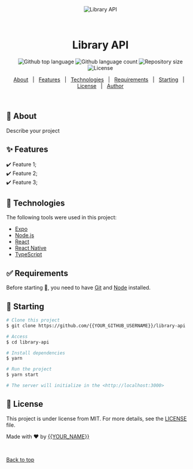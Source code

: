 <div align="center" id="top"> 
  <img src="./.github/app.gif" alt="Library API" />

  &#xa0;

  <!-- <a href="https://libraryapi.netlify.app">Demo</a> -->
</div>

<h1 align="center">Library API</h1>

<p align="center">
  <img alt="Github top language" src="https://img.shields.io/github/languages/top/{{YOUR_GITHUB_USERNAME}}/library-api?color=56BEB8">

  <img alt="Github language count" src="https://img.shields.io/github/languages/count/{{YOUR_GITHUB_USERNAME}}/library-api?color=56BEB8">

  <img alt="Repository size" src="https://img.shields.io/github/repo-size/{{YOUR_GITHUB_USERNAME}}/library-api?color=56BEB8">

  <img alt="License" src="https://img.shields.io/github/license/{{YOUR_GITHUB_USERNAME}}/library-api?color=56BEB8">

  <!-- <img alt="Github issues" src="https://img.shields.io/github/issues/{{YOUR_GITHUB_USERNAME}}/library-api?color=56BEB8" /> -->

  <!-- <img alt="Github forks" src="https://img.shields.io/github/forks/{{YOUR_GITHUB_USERNAME}}/library-api?color=56BEB8" /> -->

  <!-- <img alt="Github stars" src="https://img.shields.io/github/stars/{{YOUR_GITHUB_USERNAME}}/library-api?color=56BEB8" /> -->
</p>

<!-- Status -->

<!-- <h4 align="center"> 
	🚧  Library API 🚀 Under construction...  🚧
</h4> 

<hr> -->

<p align="center">
  <a href="#dart-about">About</a> &#xa0; | &#xa0; 
  <a href="#sparkles-features">Features</a> &#xa0; | &#xa0;
  <a href="#rocket-technologies">Technologies</a> &#xa0; | &#xa0;
  <a href="#white_check_mark-requirements">Requirements</a> &#xa0; | &#xa0;
  <a href="#checkered_flag-starting">Starting</a> &#xa0; | &#xa0;
  <a href="#memo-license">License</a> &#xa0; | &#xa0;
  <a href="https://github.com/{{YOUR_GITHUB_USERNAME}}" target="_blank">Author</a>
</p>

<br>

## :dart: About ##

Describe your project

## :sparkles: Features ##

:heavy_check_mark: Feature 1;\
:heavy_check_mark: Feature 2;\
:heavy_check_mark: Feature 3;

## :rocket: Technologies ##

The following tools were used in this project:

- [Expo](https://expo.io/)
- [Node.js](https://nodejs.org/en/)
- [React](https://pt-br.reactjs.org/)
- [React Native](https://reactnative.dev/)
- [TypeScript](https://www.typescriptlang.org/)

## :white_check_mark: Requirements ##

Before starting :checkered_flag:, you need to have [Git](https://git-scm.com) and [Node](https://nodejs.org/en/) installed.

## :checkered_flag: Starting ##

```bash
# Clone this project
$ git clone https://github.com/{{YOUR_GITHUB_USERNAME}}/library-api

# Access
$ cd library-api

# Install dependencies
$ yarn

# Run the project
$ yarn start

# The server will initialize in the <http://localhost:3000>
```

## :memo: License ##

This project is under license from MIT. For more details, see the [LICENSE](LICENSE.md) file.


Made with :heart: by <a href="https://github.com/{{YOUR_GITHUB_USERNAME}}" target="_blank">{{YOUR_NAME}}</a>

&#xa0;

<a href="#top">Back to top</a>
